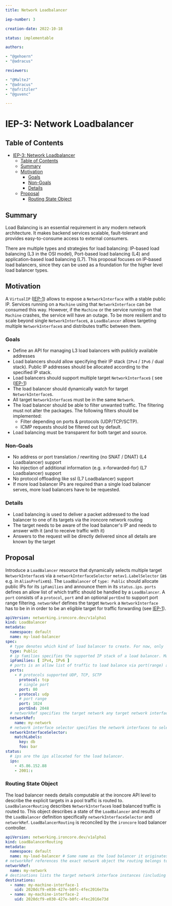 ```yaml
---
title: Network Loadbalancer

iep-number: 3

creation-date: 2022-10-18

status: implementable

authors:

- "@gehoern"
- "@adracus"

reviewers:

- "@MalteJ"
- "@adracus"
- "@afritzler"
- "@guvenc"

---
```


# IEP-3: Network Loadbalancer

## Table of Contents

- [IEP-3: Network Loadbalancer](#IEP-3-network-loadbalancer)
  - [Table of Contents](#table-of-contents)
  - [Summary](#summary)
  - [Motivation](#motivation)
    - [Goals](#goals)
    - [Non-Goals](#non-goals)
    - [Details](#details)
  - [Proposal](#proposal)
    - [Routing State Object](#routing-state-object)

## Summary

Load Balancing is an essential requirement in any modern network architecture.
It makes backend services scalable, fault-tolerant and provides easy-to-consume access to external consumers.

There are multiple types and strategies for load balancing: IP-based load balancing (L3 in the OSI model),
Port-based load balancing (L4) and application-based load balancing (L7). This proposal focuses on IP-based
load balancers, since they can be used as a foundation for the higher level load balancer types.

## Motivation

A `VirtualIP` ([IEP-1](01-networking-integration.md#the-virtualip-type)) allows to expose a `NetworkInterface`
with a stable public IP. Services running on a `Machine` using that `NetworkInterface` can be consumed this way.
However, if the `Machine` or the service running on that `Machine` crashes, the service will have an outage.
To be more resilient and to scale beyond single `NetworkInterface`s, a `LoadBalancer` allows targeting multiple
`NetworkInterface`s and distributes traffic between them.

### Goals

- Define an API for managing L3 load balancers with publicly available addresses
- Load balancers should allow specifying their IP stack (`IPv4` / `IPv6` / dual stack). Public IP addresses
  should be allocated according to the specified IP stack.
- Load balancers should support multiple target `NetworkInterface`s (
  see ([IEP-1](01-networking-integration.md#the-networkinterface-type))
- The load balancer should dynamically watch for target `NetworkInterface`s.
- All target `NetworkInterface`s must be in the same `Network`.
- The load balancer should be able to filter unwanted traffic. The filtering must not alter the packages.
  The following filters should be implemented:
    - Filter depending on ports & protocols (UDP/TCP/SCTP).
    - ICMP requests should be filtered out by default.
- Load balancing must be transparent for both target and source.

### Non-Goals

- No address or port translation / rewriting (no SNAT / DNAT) (L4 Loadbalancer) support
- No injection of additional information (e.g. x-forwarded-for) (L7 Loadbalancer) support
- No protocol offloading like ssl (L7 Loadbalancer) support
- If more load balancer IPs are required than a single load balancer serves, more load balancers have to be requested.

### Details

- Load balancing is used to deliver a packet addressed to the load balancer to one of its targets via the ironcore
  network routing
- The target needs to be aware of the load balancer's IP and needs to answer with it (and to receive traffic with it)
- Answers to the request will be directly delivered since all details are known by the target

## Proposal

Introduce a `LoadBalancer` resource that dynamically selects multiple target `NetworkInterface`s via
a `networkInterfaceSelector` `metav1.LabelSelector` (as e.g. in `AliasPrefix`es).
The `LoadBalancer` of `type: Public` should allocate public IPs for its `ipFamilies` and announce them in
its `status.ips`.
`ports` defines an allow list of which traffic should be handled by a `LoadBalancer`. A `port` consists of
a `protocol`, `port` and an optional `portEnd` to support port range filtering.
`networkRef` defines the target `Network` a `NetworkInterface` has to be in in order to be an eligible target
for traffic forwarding (see [IEP-1](01-networking-integration.md#the-networkinterface-type)).

[//]: # (@formatter:off)
```yaml
apiVersion: networking.ironcore.dev/v1alpha1
kind: LoadBalancer
metadata:
  namespace: default
  name: my-load-balancer
spec:
  # type denotes which kind of load balancer to create. For now, only `Public` is supported.
  type: Public
  # ip families specifies the supported IP stack of a load balancer. May be `IPv4`, `IPv6` or both (dual stack).
  ipFamilies: [ IPv4, IPv6 ]
  # ports is an allow list of traffic to load balance via port(range) and protocol.
  ports:
    - # protocols supported UDP, TCP, SCTP
      protocol: tcp
      # single port
      port: 80
    - protocol: udp
      # port range
      port: 1024
      portEnd: 2048
  # networkRef specifies the target network any target network interface should be in.
  networkRef:
    name: my-network
  # network interface selector specifies the network interfaces to select for load balancing.
  networkInterfaceSelector:
    matchLabels:
      key: db
      foo: bar
status:
  # ips are the ips allocated for the load balancer.
  ips:
    - 45.86.152.88
    - 2001::
```
[//]: # (@formatter:on)

### Routing State Object

The load balancer needs details computable at the ironcore API level to describe the explicit targets in a pool traffic
is routed to. `LoadBalancerRouting` describes `NetworkInterface`s load balanced traffic is routed to.
This object describes a state of the `LoadBalancer` and results of the `LoadBalancer` definition
specifically `networkInterfaceSelector` and `networkRef`. `LoadBalancerRouting` is reconciled by the `ironcore` load
balancer controller.

[//]: # (@formatter:off)
```yaml
apiVersion: networking.ironcore.dev/v1alpha1
kind: LoadBalancerRouting
metadata:
  namespace: default
  name: my-load-balancer # Same name as the load balancer it originates from.
# networkRef references the exact network object the routing belongs to.
networkRef:
  name: my-network
# destinations lists the target network interface instances (including UID) for load balancing.
destinations:
  - name: my-machine-interface-1
    uid: 2020dcf9-e030-427e-b0fc-4fec2016e73a
  - name: my-machine-interface-2
    uid: 2020dcf9-e030-427e-b0fc-4fec2016e73d
```
[//]: # (@formatter:on)
